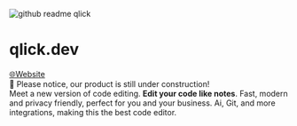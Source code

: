 ![github readme qlick](https://github.com/zenvio-net/qlick/assets/98414850/d87dccec-dce7-4adc-a62a-d954b519d68b)
# qlick.dev
[🌐Website](https://qlick.dev) <br  />
🛑 Please notice, our product is still under construction! <br />
Meet a new version of code editing. **Edit your code like notes**. Fast, modern and privacy friendly, perfect for you and your business. Ai, Git, and more integrations, making this the best code editor.
